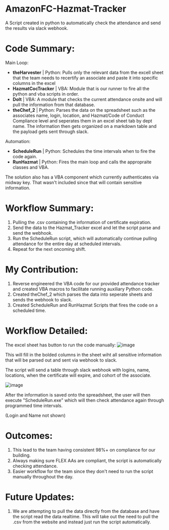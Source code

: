 # AmazonFC-Hazmat-Tracker
A Script created in python to automatically check the attendance and send the results via slack webhook. 

# Code Summary:
Main Loop:
- **theHarvester** | Python: Pulls only the relevant data from the excell sheet that the team needs to recertify an associate and paste it into specific columns in the excel
- **HazmatCocTracker** | VBA: Module that is our runner to fire all the python and vba scripts in order.
- **DoIt** | VBA: A module that checks the current attendance onsite and will pull the information from that database. 
- **theChef_2** | Python: Parses the data on the spreadsheet such as the associates name, login, location, and Hazmat/Code of Conduct Compliance level and seperates them in an excel sheet tab by dept name. 
The information then gets organized on a markdown table and the payload gets sent through slack.

Automation:
- **ScheduleRun** | Python: Schedules the time intervals when to fire the code again. 
- **RunHazmat** | Python: Fires the main loop and calls the appropraite classes and VBA. 

The solution also has a VBA component which currently authenticates via midway key. That wasn't included since that will contain sensitive information. 
# Workflow Summary:
1. Pulling the .csv containing the information of certificate expiration. 
2. Send the data to the Hazmat_Tracker excel and let the script parse and send the webhook. 
3. Run the ScheduleRun script, which will automatically continue pulling attendance for the entire day at scheduled intervals. 
4. Repeat for the next oncoming shift. 

# My Contribution:
1. Reverse engineered the VBA code for our provided attendance tracker and created VBA macros to facilitate running auxiliary Python code.
2. Created theChef_2 which parses the data into seperate sheets and sends the webhook to slack.
3. Created ScheduleRun and RunHazmat Scripts that fires the code on a scheduled time.

# Workflow Detailed:
The excel sheet has button to run the code manually: 
![image](https://github.com/AlexGonzalezDiaz/AmazonFC-Hazmat-Tracker/assets/138159711/f5097a7f-d161-41c1-9b64-b25a787c1f49)

This will fill in the bolded columns in the sheet wiht all sensitive information that will be parsed out and sent via webhook to slack.  

The script will send a table through slack webhook with logins, name,  locations, when the certificate will expire, and cohort of the associate.

![image](https://github.com/AlexGonzalezDiaz/AmazonFC-Hazmat-Tracker/assets/138159711/57991a2f-c111-4aee-b233-dcfa27c776e5)

After the information is saved onto the spreadsheet, the user will then execute "ScheduleRun.exe" which will then check attendance again through programmed time intervals.  

(Login and Name not shown)

# Outcomes:

1. This lead to the team having consistent 98%+ on compliance for our building. 
2. Always making sure FLEX AAs are compliant, the script is automatically checking attendance. 
3. Easier workflow for the team since they don't need to run the script manually throughout the day.  

# Future Updates:

1. We are attempting to pull the data directly from the database and have the script read the data realtime. This will take out the need to pull the .csv from the website and instead just run the script automatically.  
